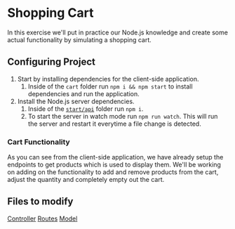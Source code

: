 # Shopping Cart

In this exercise we'll put in practice our Node.js knowledge and create some actual functionality by simulating a shopping cart.

## Configuring Project

1. Start by installing dependencies for the client-side application.
   1. Inside of the `cart` folder run `npm i && npm start` to install dependencies and run the application.
2. Install the Node.js server dependencies.
   1. Inside of the [`start/api`](./api) folder run `npm i`.
   2. To start the server in watch mode run `npm run watch`. This will run the server and restart it everytime a file change is detected.

### Cart Functionality

As you can see from the client-side application, we have already setup the endpoints to get products which is used to display them.
We'll be working on adding on the functionality to add and remove products from the cart, adjust the quantity and completely empty out the cart.

## Files to modify

[Controller](./api/routes/cart/controller.js)
[Routes](./api/routes/cart/index.js)
[Model](./api/routes/cart/model.js)